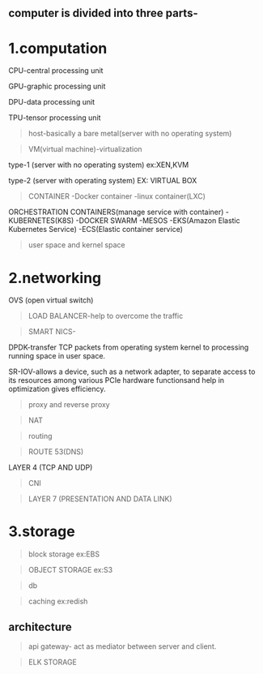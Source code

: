 ## computer is divided into three parts-

# 1.computation 

CPU-central processing unit 

GPU-graphic processing unit 

DPU-data processing unit

TPU-tensor processing unit

> host-basically a bare metal(server with no operating system)

> VM(virtual machine)-virtualization

  type-1 (server with no operating system) ex:XEN,KVM

  type-2 (server with operating system) EX: VIRTUAL BOX

  
> CONTAINER
  -Docker container
  -linux container(LXC)

  ORCHESTRATION CONTAINERS(manage service with container)
  -KUBERNETES(K8S)
  -DOCKER SWARM
  -MESOS
  -EKS(Amazon Elastic Kubernetes Service)
  -ECS(Elastic container service)   
> user space and kernel space

# 2.networking
OVS (open virtual switch)

>LOAD BALANCER-help to overcome the traffic

>SMART NICS-

  DPDK-transfer TCP packets from operating system kernel to processing running space in user space.
  
  SR-IOV-allows a device, such as a network adapter, to separate access to its resources among various PCIe hardware functionsand help in optimization gives efficiency.
  
>proxy and reverse proxy

>NAT

>routing

>ROUTE 53(DNS)

 LAYER 4 (TCP AND UDP)
 
>CNI

>LAYER 7 (PRESENTATION AND DATA LINK)

# 3.storage 
 > block storage ex:EBS

 > OBJECT STORAGE ex:S3

 > db

> caching ex:redish

## architecture
> api gateway- act as mediator between server and client.

> ELK STORAGE




> 
> 
